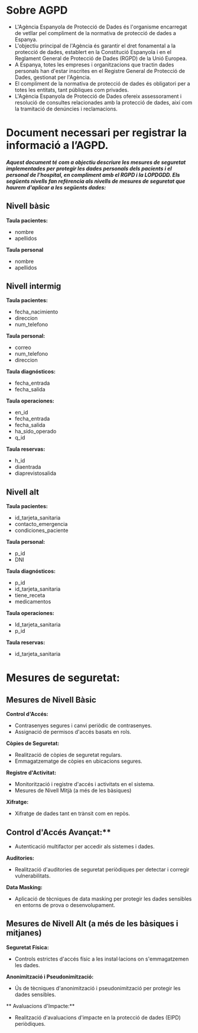 # Sobre AGPD

- L'Agència Espanyola de Protecció de Dades és l'organisme encarregat de vetllar pel compliment de la normativa de protecció de dades a Espanya. <br>
- L'objectiu principal de l'Agència és garantir el dret fonamental a la protecció de dades, establert en la Constitució Espanyola i en el Reglament General de Protecció de Dades (RGPD) de la Unió Europea. <br>
- A Espanya, totes les empreses i organitzacions que tractin dades personals han d'estar inscrites en el Registre General de Protecció de Dades, gestionat per l'Agència. <br>
- El compliment de la normativa de protecció de dades és obligatori per a totes les entitats, tant públiques com privades. <br>
- L'Agència Espanyola de Protecció de Dades ofereix assessorament i resolució de consultes relacionades amb la protecció de dades, així com la tramitació de denúncies i reclamacions.

# Document necessari per registrar la informació a l’AGPD.
##### Aquest document té com a objectiu descriure les mesures de seguretat implementades per protegir les dades personals dels pacients i el personal de l'hospital, en compliment amb el RGPD i la LOPDGDD. Els següents nivells fan refèrencia als nivells de mesures de seguretat que haurem d'aplicar a les següents dades:

## Nivell bàsic
**Taula pacientes:**
+ nombre
+ apellidos

**Taula personal**
+	nombre
+	apellidos

## Nivell intermig
**Taula pacientes:**
+	fecha_nacimiento
+	direccion
+	num_telefono

**Taula personal:**
+	correo
+ num_telefono
+ direccion

**Taula diagnósticos:**
+	fecha_entrada
+	fecha_salida

**Taula operaciones:**
+	en_id
+	fecha_entrada
+	fecha_salida
+	ha_sido_operado
+	q_id

**Taula reservas:**
+	h_id
+	diaentrada
+	diaprevistosalida

## Nivell alt
**Taula pacientes:**
+	id_tarjeta_sanitaria
+	contacto_emergencia
+	condiciones_paciente

**Taula personal:**
+ p_id
+ DNI

**Taula diagnósticos:**
+	p_id
+	id_tarjeta_sanitaria
+	tiene_receta
+	medicamentos

**Taula operaciones:**
+	Id_tarjeta_sanitaria
+	p_id

**Taula reservas:**
+	id_tarjeta_sanitaria

# Mesures de seguretat:

## Mesures de Nivell Bàsic
**Control d'Accés:**
+ Contrasenyes segures i canvi periòdic de contrasenyes.
+ Assignació de permisos d'accés basats en rols.

**Còpies de Seguretat:**
+ Realització de còpies de seguretat regulars.
+ Emmagatzematge de còpies en ubicacions segures.

**Registre d'Activitat:**
+ Monitorització i registre d'accés i activitats en el sistema.
+ Mesures de Nivell Mitjà (a més de les bàsiques)

**Xifratge:**
+ Xifratge de dades tant en trànsit com en repòs.

## Control d'Accés Avançat:**
+ Autenticació multifactor per accedir als sistemes i dades.

**Auditories:**
+ Realització d'auditories de seguretat periòdiques per detectar i corregir vulnerabilitats.

**Data Masking:**
+ Aplicació de tècniques de data masking per protegir les dades sensibles en entorns de prova o desenvolupament.

## Mesures de Nivell Alt (a més de les bàsiques i mitjanes)
**Seguretat Física:**
+ Controls estrictes d'accés físic a les instal·lacions on s'emmagatzemen les dades.

**Anonimització i Pseudonimització:**
+ Ús de tècniques d'anonimització i pseudonimització per protegir les dades sensibles.

** Avaluacions d'Impacte:**
+ Realització d'avaluacions d'impacte en la protecció de dades (EIPD) periòdiques.

